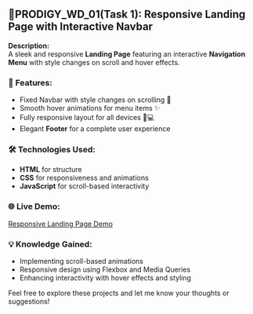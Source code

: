 
## 🎯PRODIGY_WD_01(Task 1): Responsive Landing Page with Interactive Navbar    

**Description:**  
A sleek and responsive **Landing Page** featuring an interactive **Navigation Menu** with style changes on scroll and hover effects.

### 🔑 Features:
- Fixed Navbar with style changes on scrolling 🔄  
- Smooth hover animations for menu items ✨  
- Fully responsive layout for all devices 📱💻  
- Elegant **Footer** for a complete user experience  

### 🛠️ Technologies Used:
- **HTML** for structure  
- **CSS** for responsiveness and animations  
- **JavaScript** for scroll-based interactivity  

### 🌐 Live Demo:
[Responsive Landing Page Demo](https://responsivelandingpage-kishore.vercel.app/#home)

### 💡 Knowledge Gained:
- Implementing scroll-based animations  
- Responsive design using Flexbox and Media Queries  
- Enhancing interactivity with hover effects and styling  

Feel free to explore these projects and let me know your thoughts or suggestions!
